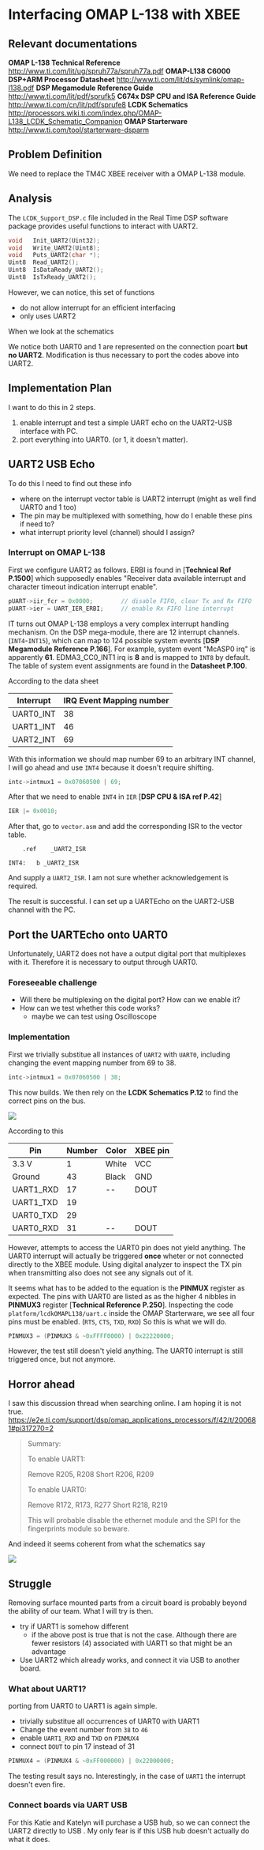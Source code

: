 # Interfacing OMAP L-138 with XBEE

## Relevant documentations

**OMAP L-138 Technical Reference**  http://www.ti.com/lit/ug/spruh77a/spruh77a.pdf
**OMAP-L138 C6000 DSP+ARM Processor Datasheet** http://www.ti.com/lit/ds/symlink/omap-l138.pdf
**DSP Megamodule Reference Guide** http://www.ti.com/lit/pdf/sprufk5
**C674x DSP CPU and ISA Reference Guide** http://www.ti.com/cn/lit/pdf/sprufe8
**LCDK Schematics** http://processors.wiki.ti.com/index.php/OMAP-L138_LCDK_Schematic_Companion
**OMAP Starterware** http://www.ti.com/tool/starterware-dsparm

## Problem Definition

We need to replace the TM4C XBEE receiver with a OMAP L-138 module.


## Analysis

The `LCDK_Support_DSP.c` file included in the Real Time DSP software package provides useful functions to interact with UART2.

```cpp
void   Init_UART2(Uint32);
void   Write_UART2(Uint8);
void   Puts_UART2(char *);
Uint8  Read_UART2();
Uint8  IsDataReady_UART2();
Uint8  IsTxReady_UART2();
```

However, we can notice, this set of functions

- do not allow interrupt for an efficient interfacing
- only uses UART2

When we look at the schematics

We notice both UART0 and 1 are represented on the connection poart **but no UART2**. Modification is thus necessary to port the codes above into UART2.

## Implementation Plan

I want to do this in 2 steps.

1. enable interrupt and test a simple UART echo on the UART2-USB interface with PC.
2. port everything into UART0. (or 1, it doesn't matter).

## UART2 USB Echo

To do this I need to find out these info

- where on the interrupt vector table is UART2 interrupt (might as well find UART0 and 1 too)
- The pin may be multiplexed with something, how do I enable these pins if need to? 
- what interrupt priority level (channel) should I assign?

### Interrupt on OMAP L-138

First we configure UART2 as follows. ERBI is found in [**Technical Ref P.1500**] which supposedly enables "Receiver data available interrupt and character timeout indication interrupt enable".

```cpp
pUART->iir_fcr = 0x0000;		// disable FIFO, clear Tx and Rx FIFO
pUART->ier = UART_IER_ERBI;     // enable Rx FIFO line interrupt
```

IT turns out OMAP L-138 employs a very complex interrupt handling mechanism. On the DSP mega-module, there are 12 interrupt channels. (`INT4`-`INT15`), which can map to 124 possible system events [**DSP Megamodule Reference P.166**]. For example, system event "McASP0 irq" is apparently **61**. EDMA3_CC0_INT1 irq is **8** and is mapped to `INT8` by default. The table of system event assignments are found in the **Datasheet P.100**. 

According to the data sheet

| Interrupt | IRQ Event Mapping number |
|-----------|--------|
| UART0_INT | 38     |
| UART1_INT | 46     |
| UART2_INT | 69     |

With this information we should map number 69 to an arbitrary INT channel, I will go ahead and use `INT4` because it doesn't require shifting.

```cpp
intc->intmux1 = 0x07060500 | 69;
```

After that we need to enable `INT4` in `IER` [**DSP CPU & ISA ref P.42**]

```cpp
IER |= 0x0010;
```

After that, go to `vector.asm` and add the corresponding ISR to the vector table.

```
    .ref    _UART2_ISR

INT4:   b _UART2_ISR
```

And supply a `UART2_ISR`. I am not sure whether acknowledgement is required.

The result is successful. I can set up a UARTEcho on the UART2-USB channel with the PC.

## Port the UARTEcho onto UART0

Unfortunately, UART2 does not have a output digital port that multiplexes with it. Therefore it is necessary to output through UART0.

### Foreseeable challenge

- Will there be multiplexing on the digital port? How can we enable it?
- How can we test whether this code works?
	- maybe we can test using Oscilloscope

### Implementation

First we trivially substitue all instances of `UART2` with `UART0`, including changing the event mapping number from 69 to 38.

```cpp
intc->intmux1 = 0x07060500 | 38;
```

This now builds. We then rely on the **LCDK Schematics P.12** to find the correct pins on the bus.

![](omap_schematic_partial.png)

According to this

| Pin        | Number |  Color |  XBEE pin |
|------------|--------|--------|-----------|
| 3.3 V      |    1   | White  |   VCC     |
| Ground     |   43   |  Black |   GND     |
| UART1_RXD  |   17   | -- |   DOUT    |
| UART1_TXD  |   19   |
| UART0_TXD  |   29   |
| UART0_RXD  |   31   | -- |   DOUT    |

However, attempts to access the UART0 pin does not yield anything. The UART0 interrupt will actually be triggered **once** wheter or not connected directly to the XBEE module. Using digital analyzer to inspect the TX pin when transmitting also does not see any signals out of it.

It seems what has to be added to the equation is the **PINMUX** register as expected. The pins with UART0 are listed as as the higher 4 nibbles in **PINMUX3** register [**Technical Reference P.250**]. Inspecting the code ` platform/lcdkOMAPL138/uart.c` inside the OMAP Starterware, we see all four pins must be enabled. (`RTS`, `CTS`, `TXD`, `RXD`) So this is what we will do.

```cpp
PINMUX3 = (PINMUX3 & ~0xFFFF0000) | 0x22220000;
```
However, the test still doesn't yield anything. The UART0 interrupt is still triggered once, but not anymore.

##  Horror ahead

I saw this discussion thread when searching online. I am hoping it is not true.
https://e2e.ti.com/support/dsp/omap_applications_processors/f/42/t/200681#pi317270=2

> Summary:
>
> To enable UART1:
> 
> Remove R205, R208
> Short R206, R209
> 
> To enable UART0:
> 
> Remove R172, R173, R277
> Short R218, R219
> 
> This will probable disable the ethernet module and the SPI for the fingerprints module so beware. 

And indeed it seems coherent from what the schematics say

![](multiplex_vex.png)

## Struggle

Removing surface mounted parts from a circuit board is probably beyond the ability of our team. What I will try is then.

- try if UART1 is somehow different
	- if the above post is true that is not the case. Although there are fewer resistors (4) associated with UART1 so that might be an advantage
- Use UART2 which already works, and connect it via USB to another board.

### What about UART1?

porting from UART0 to UART1 is again simple.

- trivially substitue all occurrences of UART0 with UART1
- Change the event number from `38` to `46`
- enable `UART1_RXD` and `TXD` on `PINMUX4`
- connect `DOUT` to pin 17 instead of 31

```cpp
PINMUX4 = (PINMUX4 & ~0xFF000000) | 0x22000000;
```

The testing result says no. Interestingly, in the case of `UART1` the interrupt doesn't even fire.

### Connect boards via UART USB

For this Katie and Katelyn will purchase a USB hub, so we can connect the UART2 directly to USB . My only fear is if this USB hub doesn't actually do what it does.